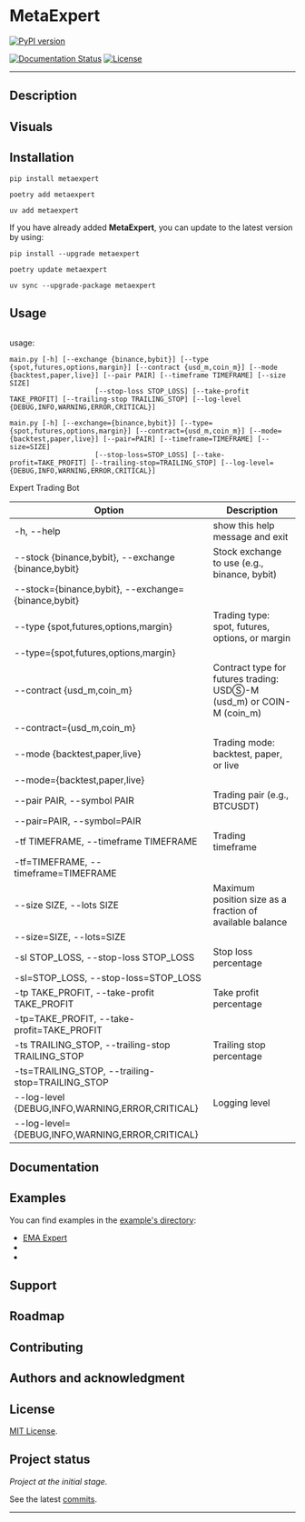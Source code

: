 # MetaExpert

[![PyPI version](https://badge.fury.io/py/metaexpert.svg)](https://badge.fury.io/py/metaexpert)
<!--[![Build Status](https://travis-ci.com/teratron/metaexpert.svg?branch=master)](https://travis-ci.com/teratron/metaexpert)-->
[![Documentation Status](https://readthedocs.org/projects/metaexpert/badge/?version=latest)](https://metaexpert.readthedocs.io/en/latest/?badge=latest)
[![License](https://img.shields.io/badge/license-MIT-blue.svg)](LICENSE)

---

## Description

## Visuals

## Installation

```shell
pip install metaexpert
```

```shell
poetry add metaexpert
```

```shell
uv add metaexpert
```

If you have already added **MetaExpert**, you can update to the latest version by using:

```shell
pip install --upgrade metaexpert
```

```shell
poetry update metaexpert
```

```shell
uv sync --upgrade-package metaexpert
```

## Usage

```python

```

usage:

	main.py [-h] [--exchange {binance,bybit}] [--type {spot,futures,options,margin}] [--contract {usd_m,coin_m}] [--mode {backtest,paper,live}] [--pair PAIR] [--timeframe TIMEFRAME] [--size SIZE]
						 [--stop-loss STOP_LOSS] [--take-profit TAKE_PROFIT] [--trailing-stop TRAILING_STOP] [--log-level {DEBUG,INFO,WARNING,ERROR,CRITICAL}]

	main.py [-h] [--exchange={binance,bybit}] [--type={spot,futures,options,margin}] [--contract={usd_m,coin_m}] [--mode={backtest,paper,live}] [--pair=PAIR] [--timeframe=TIMEFRAME] [--size=SIZE]
						 [--stop-loss=STOP_LOSS] [--take-profit=TAKE_PROFIT] [--trailing-stop=TRAILING_STOP] [--log-level={DEBUG,INFO,WARNING,ERROR,CRITICAL}]

Expert Trading Bot

| Option                                              | Description                                                          |
|-----------------------------------------------------|----------------------------------------------------------------------|
| -h, --help                                          | show this help message and exit                                      |
| --stock {binance,bybit}, --exchange {binance,bybit} | Stock exchange to use (e.g., binance, bybit)                         |
| --stock={binance,bybit}, --exchange={binance,bybit} |                                                                      |
| --type {spot,futures,options,margin}                | Trading type: spot, futures, options, or margin                      |
| --type={spot,futures,options,margin}                |                                                                      |
| --contract {usd_m,coin_m}                           | Contract type for futures trading: USDⓈ-M (usd_m) or COIN-M (coin_m) |
| --contract={usd_m,coin_m}                           |                                                                      |
| --mode {backtest,paper,live}                        | Trading mode: backtest, paper, or live                               |
| --mode={backtest,paper,live}                        |                                                                      |
| --pair PAIR, --symbol PAIR                          | Trading pair (e.g., BTCUSDT)                                         |
| --pair=PAIR, --symbol=PAIR                          |                                                                      |
| -tf TIMEFRAME, --timeframe TIMEFRAME                | Trading timeframe                                                    |
| -tf=TIMEFRAME, --timeframe=TIMEFRAME                |                                                                      |
| --size SIZE, --lots SIZE                            | Maximum position size as a fraction of available balance             |
| --size=SIZE, --lots=SIZE                            |                                                                      |
| -sl STOP_LOSS, --stop-loss STOP_LOSS                | Stop loss percentage                                                 |
| -sl=STOP_LOSS, --stop-loss=STOP_LOSS                |                                                                      |
| -tp TAKE_PROFIT, --take-profit TAKE_PROFIT          | Take profit percentage                                               |
| -tp=TAKE_PROFIT, --take-profit=TAKE_PROFIT          |                                                                      |
| -ts TRAILING_STOP, --trailing-stop TRAILING_STOP    | Trailing stop percentage                                             |
| -ts=TRAILING_STOP, --trailing-stop=TRAILING_STOP    |                                                                      |
| --log-level {DEBUG,INFO,WARNING,ERROR,CRITICAL}     | Logging level                                                        |
| --log-level={DEBUG,INFO,WARNING,ERROR,CRITICAL}     |                                                                      |

## Documentation

## Examples

You can find examples in the [example's directory](examples):

- [EMA Expert](examples/exapert_ema.py)
-
-

## Support

## Roadmap

## Contributing

## Authors and acknowledgment

## License

[MIT License](LICENSE).

## Project status

_Project at the initial stage._

See the latest [commits](https://github.com/teratron/metaexpert/commits/master).

---
